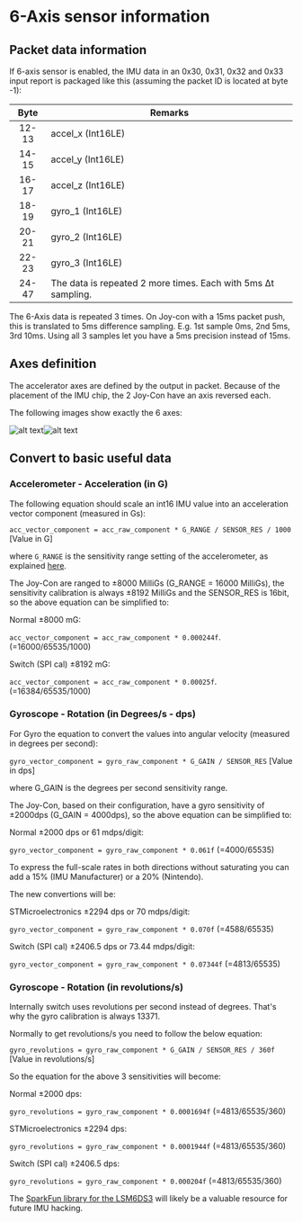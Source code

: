 # 6-Axis sensor information

## Packet data information

If 6-axis sensor is enabled, the IMU data in an 0x30, 0x31, 0x32 and 0x33 input report is packaged like this (assuming the packet ID is located at byte -1):

| Byte       | Remarks                                                       |
|:----------:| ------------------------------------------------------------- |
|   12-13    | accel_x (Int16LE)                                             |
|   14-15    | accel_y (Int16LE)                                             |
|   16-17    | accel_z (Int16LE)                                             |
|   18-19    | gyro_1 (Int16LE)                                              |
|   20-21    | gyro_2 (Int16LE)                                              |
|   22-23    | gyro_3 (Int16LE)                                              |
|   24-47    | The data is repeated 2 more times. Each with 5ms Δt sampling. |

The 6-Axis data is repeated 3 times. On Joy-con with a 15ms packet push, this is translated to 5ms difference sampling. E.g. 1st sample 0ms, 2nd 5ms, 3rd 10ms. Using all 3 samples let you have a 5ms precision instead of 15ms.

## Axes definition

The accelerator axes are defined by the output in packet. Because of the placement of the IMU chip, the 2 Joy-Con have an axis reversed each. 

The following images show exactly the 6 axes:

![alt text](http://ctcaer.com/wii/switch/joycon_acc-gyro_left2.png)![alt text](http://ctcaer.com/wii/switch/joycon_acc-gyro_right2.png)

## Convert to basic useful data

### Accelerometer - Acceleration (in G)

The following equation should scale an int16 IMU value into an acceleration vector component (measured in Gs):

`acc_vector_component = acc_raw_component * G_RANGE / SENSOR_RES / 1000` [Value in G]

where `G_RANGE` is the sensitivity range setting of the accelerometer, as explained [here](http://ozzmaker.com/accelerometer-to-g/).

The Joy-Con are ranged to ±8000 MilliGs (G_RANGE = 16000 MilliGs), the sensitivity calibration is always ±8192 MilliGs and the SENSOR_RES is 16bit, so the above equation can be simplified to:

Normal ±8000 mG:

`acc_vector_component = acc_raw_component * 0.000244f`. (=16000/65535/1000)

Switch (SPI cal) ±8192 mG:

`acc_vector_component = acc_raw_component * 0.00025f`. (=16384/65535/1000)

### Gyroscope - Rotation (in Degrees/s - dps)

For Gyro the equation to convert the values into angular velocity (measured in degrees per second):

`gyro_vector_component = gyro_raw_component * G_GAIN / SENSOR_RES` [Value in dps]

where G_GAIN is the degrees per second sensitivity range.

The Joy-Con, based on their configuration, have a gyro sensitivity of ±2000dps (G_GAIN = 4000dps), so the above equation can be simplified to:

Normal ±2000 dps or 61 mdps/digit:

`gyro_vector_component = gyro_raw_component * 0.061f` (=4000/65535)

To express the full-scale rates in both directions without saturating you can add a 15% (IMU Manufacturer) or a 20% (Nintendo).

The new convertions will be:  

STMicroelectronics ±2294 dps or 70 mdps/digit:

`gyro_vector_component = gyro_raw_component * 0.070f` (=4588/65535)

Switch (SPI cal) ±2406.5 dps or 73.44 mdps/digit:

`gyro_vector_component = gyro_raw_component * 0.07344f` (=4813/65535)

### Gyroscope - Rotation (in revolutions/s)

Internally switch uses revolutions per second instead of degrees. That's why the gyro calibration is always 13371.

Normally to get revolutions/s you need to follow the below equation:

`gyro_revolutions = gyro_raw_component * G_GAIN / SENSOR_RES / 360f` [Value in revolutions/s]

So the equation for the above 3 sensitivities will become:

Normal ±2000 dps:

`gyro_revolutions = gyro_raw_component * 0.0001694f` (=4813/65535/360)

STMicroelectronics ±2294 dps:

`gyro_revolutions = gyro_raw_component * 0.0001944f` (=4813/65535/360)

Switch (SPI cal) ±2406.5 dps:

`gyro_revolutions = gyro_raw_component * 0.000204f` (=4813/65535/360)

The [SparkFun library for the LSM6DS3](https://github.com/sparkfun/SparkFun_LSM6DS3_Arduino_Library) will likely be a valuable resource for future IMU hacking.
